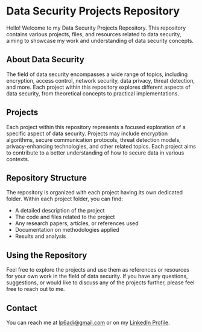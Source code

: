 # Data Security Projects Repository

Hello! Welcome to my Data Security Projects Repository. This repository contains various projects, files, and resources related to data security, aiming to showcase my work and understanding of data security concepts.

## About Data Security

The field of data security encompasses a wide range of topics, including encryption, access control, network security, data privacy, threat detection, and more. Each project within this repository explores different aspects of data security, from theoretical concepts to practical implementations.

## Projects

Each project within this repository represents a focused exploration of a specific aspect of data security. Projects may include encryption algorithms, secure communication protocols, threat detection models, privacy-enhancing technologies, and other related topics. Each project aims to contribute to a better understanding of how to secure data in various contexts.

## Repository Structure

The repository is organized with each project having its own dedicated folder. Within each project folder, you can find:

- A detailed description of the project
- The code and files related to the project
- Any research papers, articles, or references used
- Documentation on methodologies applied
- Results and analysis

## Using the Repository

Feel free to explore the projects and use them as references or resources for your own work in the field of data security. If you have any questions, suggestions, or would like to discuss any of the projects further, please feel free to reach out to me.

## Contact

You can reach me at lp6adi@gmail.com or on my [LinkedIn Profile](www.linkedin.com/in/adrián-lópez-pirvu-4b2936258).

